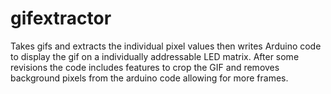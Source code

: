 # gifextractor
Takes gifs and extracts the individual pixel values then writes Arduino code to display the gif on a individually addressable LED matrix. After some revisions the code includes features to crop the GIF and removes background pixels from the arduino code allowing for more frames.
